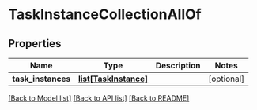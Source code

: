 # TaskInstanceCollectionAllOf

## Properties
Name | Type | Description | Notes
------------ | ------------- | ------------- | -------------
**task_instances** | [**list[TaskInstance]**](TaskInstance.md) |  | [optional] 

[[Back to Model list]](../README.md#documentation-for-models) [[Back to API list]](../README.md#documentation-for-api-endpoints) [[Back to README]](../README.md)


